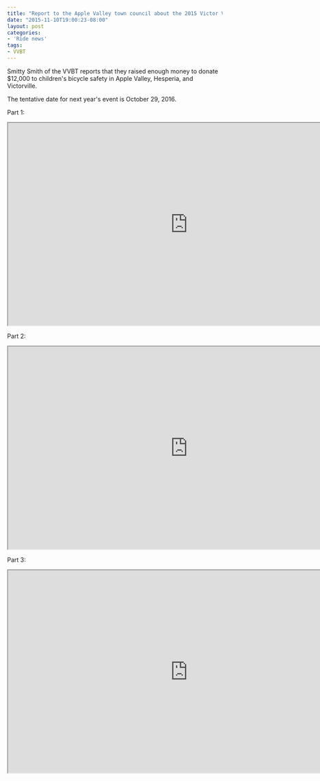 ```yaml
---
title: "Report to the Apple Valley town council about the 2015 Victor Valley Bicycle Tour"
date: "2015-11-10T19:00:23-08:00"
layout: post
categories:
- 'Ride news'
tags:
- VVBT
---
```


Smitty Smith of the VVBT reports that they raised enough money to donate $12,000 to children's bicycle safety in Apple Valley, Hesperia, and Victorville.

The tentative date for next year's event is October 29, 2016.

Part 1:

<iframe allow="accelerometer; autoplay; encrypted-media; gyroscope; picture-in-picture" allowfullscreen="" height="473" loading="lazy" src="https://www.youtube.com/embed/s5P_qlkTJWg?feature=oembed" title="20151110 VVBT report (part 1)" width="840"></iframe>

Part 2:

<iframe allow="accelerometer; autoplay; encrypted-media; gyroscope; picture-in-picture" allowfullscreen="" height="473" loading="lazy" src="https://www.youtube.com/embed/lE5ZexpEc_Q?feature=oembed" title="Victor Valley Bicycle Tour 2015" width="840"></iframe>

Part 3:

<iframe allow="accelerometer; autoplay; encrypted-media; gyroscope; picture-in-picture" allowfullscreen="" height="473" loading="lazy" src="https://www.youtube.com/embed/enX4vjP6Fes?feature=oembed" title="20151110 VVBT report (part 3)" width="840"></iframe>